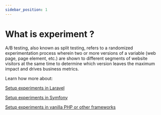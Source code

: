 ```yaml
---
sidebar_position: 1
---
```


# What is experiment ?

A/B testing, also known as split testing, refers to a randomized experimentation process wherein two or more versions of a variable (web page, page element, etc.) are shown to different segments of website visitors at the same time to determine which version leaves the maximum impact and drives business metrics.

Learn how more about:

[Setup experiments in Laravel](/docs/sdks/laravel)

[Setup experiments in Symfony](/docs/sdks/symfony)

[Setup experiments in vanilla PHP or other frameworks](/docs/sdks/php)

